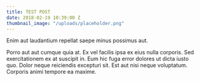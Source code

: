 ```yaml
---
title: TEST POST
date: 2018-02-19 10:39:00 Z
thumbnail_image: "/uploads/placeholder.png"
---
```


Enim aut laudantium repellat saepe minus possimus aut.

Porro aut aut cumque quia at. Ex vel facilis ipsa ex eius nulla corporis. Sed exercitationem ex at suscipit in. Eum hic fuga error dolores ut dicta iusto quo. Dolor neque reiciendis excepturi sit. Est aut nisi neque voluptatum. Corporis animi tempore ea maxime.